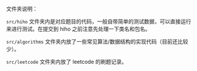 文件夹说明：

`src/hiho` 文件夹内是对应题目的代码，一般自带简单的测试数据，可以直接运行来进行测试。在提交到 hiho 之前注意先处理一下类名和包名。

`src/algorithms` 文件夹内放了一些常见算法/数据结构的实现代码（目前还比较少）。

`src/leetcode` 文件夹内放了 leetcode 的刷题记录。
